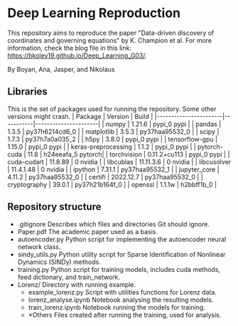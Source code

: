 # Deep Learning Reproduction
This repository aims to reproduce the paper "Data-driven discovery of coordinates and governing equations" by K. Champion et al. For more information, check the blog file in this link: https://bkolev19.github.io/Deep_Learning_G03/.

By Boyan, Ana, Jasper, and Nikolaus

## Libraries
This is the set of packages used for running the repository. Some other versions might crash.
| Package               | Version   | Build                |
|-----------------------|-----------|----------------------|
| numpy                 | 1.21.6    | pypi_0    pypi       |
| pandas                | 1.3.5     | py37h6214cd6_0       |
| matplotlib            | 3.5.3     | py37haa95532_0       |
| scipy                 | 1.7.3     | py37h7a0a035_2       |
| h5py                  | 3.8.0     | pypi_0    pypi       |
| tensorflow-gpu        | 1.15.0    | pypi_0    pypi       |
| keras-preprocessing   | 1.1.2     | pypi_0    pypi       |
| pytorch-cuda          | 11.8      | h24eeafa_5    pytorch|
| torchvision           | 0.11.2+cu113 | pypi_0    pypi    |
| cuda-cudart           | 11.8.89   | 0          nvidia    |
| libcublas             | 11.11.3.6 | 0          nvidia    |
| libcusolver           | 11.4.1.48 | 0          nvidia    |
| ipython               | 7.31.1    | py37haa95532_1       |
| jupyter_core          | 4.11.2    | py37haa95532_0       |
| certifi               | 2022.12.7 | py37haa95532_0       |
| cryptography          | 39.0.1    | py37h21b164f_0       |
| openssl               | 1.1.1w    | h2bbff1b_0           |

## Repository structure
- .gitignore             Describes which files and directories Git should ignore.
- Paper.pdf              The academic paper used as a basis.
- autoencoder.py         Python script for implementing the autoencoder neural network class.
- sindy_utils.py         Python utility script for Sparse Identification of Nonlinear Dynamics (SINDy) methods.
- training.py            Python script for training models, includes cuda methods, feed dictionary, and train_network.
- Lorenz/                Directory with running example.
  - example_lorenz.py    Script with utilities functions for Lorenz data.
  - lorenz_analyse.ipynb Notebook analysing the resulting models.
  - train_lorenz.ipynb   Notebook running the models for training.
  - *Others              Files created after running the training, used for analysis.
